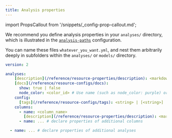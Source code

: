 ```yaml
---
title: Analysis properties
---
```


import PropsCallout from '/snippets/_config-prop-callout.md';

We recommend you define analysis properties in your `analyses/` directory, which is illustrated in the [`analysis-paths`](/reference/project-configs/analysis-paths) configuration. <PropsCallout title={frontMatter.title}/>  <br /> 

You can name these files `whatever_you_want.yml`, and nest them arbitrarily deeply in subfolders within the `analyses/` or `models/` directory.

<File name='analyses/<filename>.yml'>

```yml
version: 2

analyses:
    [description](/reference/resource-properties/description): <markdown_string>
    [docs](/reference/resource-configs/docs):
      show: true | false
      node_color: <color_id> # Use name (such as node_color: purple) or hex code with quotes (such as node_color: "#cd7f32")
    config:
      [tags](/reference/resource-configs/tags): <string> | [<string>]
    columns:
      - name: <column_name>
        [description](/reference/resource-properties/description): <markdown_string>
      - name: ... # declare properties of additional columns

  - name: ... # declare properties of additional analyses

```

</File>

